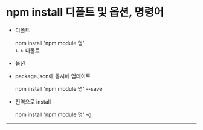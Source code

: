 # npm install 디폴트 및 옵션, 명령어   
   
* 디폴트   
   
    npm install 'npm module 명'   
    ㄴ> 디폴트   
   
* 옵션   
 * package.json에 동시에 업데이트   
          
    npm install 'npm module 명' --save   
   
   
 * 전역으로 install   
   
    npm install 'npm module 명' -g
   
* * *